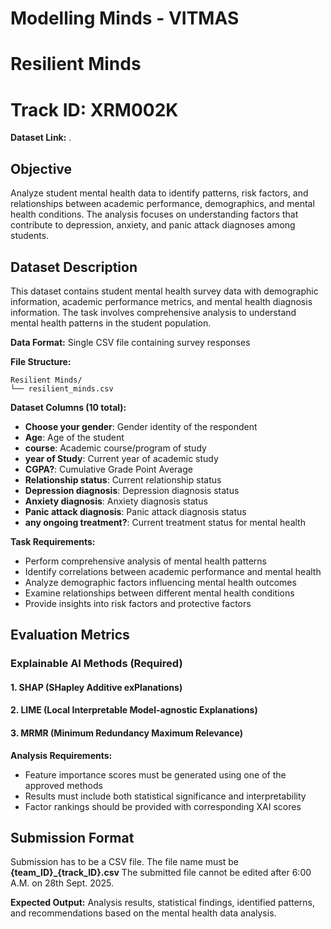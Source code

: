 # Modelling Minds - VITMAS
# Resilient Minds
# Track ID: XRM002K
**Dataset Link:** . 
## Objective
Analyze student mental health data to identify patterns, risk factors, and relationships between academic performance, demographics, and mental health conditions. The analysis focuses on understanding factors that contribute to depression, anxiety, and panic attack diagnoses among students.

## Dataset Description
This dataset contains student mental health survey data with demographic information, academic performance metrics, and mental health diagnosis information. The task involves comprehensive analysis to understand mental health patterns in the student population.

**Data Format:** Single CSV file containing survey responses

**File Structure:**
```
Resilient Minds/
└── resilient_minds.csv
```

**Dataset Columns (10 total):**
- **Choose your gender**: Gender identity of the respondent
- **Age**: Age of the student
- **course**: Academic course/program of study
- **year of Study**: Current year of academic study
- **CGPA?**: Cumulative Grade Point Average
- **Relationship status**: Current relationship status
- **Depression diagnosis**: Depression diagnosis status
- **Anxiety diagnosis**: Anxiety diagnosis status
- **Panic attack diagnosis**: Panic attack diagnosis status
- **any ongoing treatment?**: Current treatment status for mental health

**Task Requirements:**
- Perform comprehensive analysis of mental health patterns
- Identify correlations between academic performance and mental health
- Analyze demographic factors influencing mental health outcomes
- Examine relationships between different mental health conditions
- Provide insights into risk factors and protective factors

## Evaluation Metrics

### Explainable AI Methods (Required)

#### 1. SHAP (SHapley Additive exPlanations)
#### 2. LIME (Local Interpretable Model-agnostic Explanations)
#### 3. MRMR (Minimum Redundancy Maximum Relevance)

**Analysis Requirements:**
- Feature importance scores must be generated using one of the approved methods
- Results must include both statistical significance and interpretability
- Factor rankings should be provided with corresponding XAI scores

## Submission Format
Submission has to be a CSV file. The file name must be **{team_ID}_{track_ID}.csv** 
The submitted file cannot be edited after 6:00 A.M. on 28th Sept. 2025.

**Expected Output:**
Analysis results, statistical findings, identified patterns, and recommendations based on the mental health data analysis.

